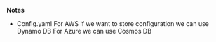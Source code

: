 **Notes**
- Config.yaml
For AWS if we want to store configuration we can use Dynamo DB
For Azure we can use Cosmos DB


